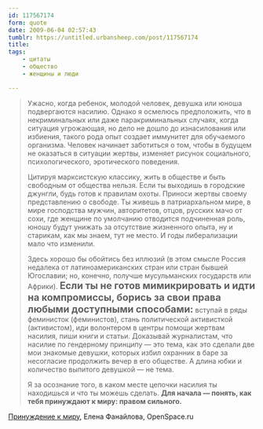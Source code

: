 ```yaml
---
id: 117567174
form: quote
date: 2009-06-04 02:57:43
tumblr: https://untitled.urbansheep.com/post/117567174
title: 
tags:
    - цитаты
    - общество
    - женщины и люди

---
```


<blockquote>
<p>Ужасно, когда ребенок, молодой человек, девушка или юноша подвергаются насилию. Однако я осмелюсь предположить, что в некриминальных или даже паракриминальных случаях, когда ситуация угрожающая, но дело не дошло до изнасилования или избиения, такого рода опыт создает иммунитет для обучаемого организма. Человек начинает заботиться о том, чтобы в будущем не оказаться в ситуации жертвы, изменяет рисунок социального, психологического, эротического поведения.</p>

<p>Цитируя марксистскую классику, жить в обществе и быть свободным от общества нельзя. Если ты выходишь в городские джунгли, будь готов к правилам охоты. Приноси жертвы своему представлению о свободе. Ты живешь в патриархальном мире, в мире господства мужчин, авторитетов, отцов, русских мачо от сохи, где женщине по умолчанию отводится подчиненная роль, юношу будут унижать за отсутствие жизненного опыта, ну и старикам, как мы знаем, тут не место. И годы либерализации мало что изменили.</p>

<p>Здесь хорошо бы обойтись без иллюзий (в этом смысле Россия недалека от латиноамериканских стран или стран бывшей Югославии; но, конечно, получше мусульманских государств или Африки). <strong style="font-size:1.4em;">Если ты не готов мимикрировать и идти на компромиссы, борись за свои права любыми доступными способами:</strong> вступай в ряды феминисток (феминистов), стань политической активисткой (активистом), иди волонтером в центры помощи жертвам насилия, пиши книги и статьи. Доказывай журналистам, что насилие по гендерному принципу — это тема, как это сделали две мои знакомые девушки, которых избил охранник в баре за несогласие продолжить вечер в его обществе. А длина юбки и количество выпитого девушкой — не тема.</p>

<p>Я за осознание того, в каком месте цепочки насилия ты находишься и что ты можешь сделать. <strong>Для начала — понять, как тебя принуждают к миру: правом сильного.</strong></p>
</blockquote>

<a href="http://www.openspace.ru/literature/projects/143/details/8080/">Принуждение к миру</a>, Елена Фанайлова, OpenSpace.ru
